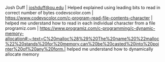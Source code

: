 Josh Duff | joshduff@ou.edu | Helped explained using leading bits to read in correct number of bytes
codevscolor.com | https://www.codevscolor.com/c-program-read-file-contents-character | helped me understand how to read in each individual character from a file
programiz.com | https://www.programiz.com/c-programming/c-dynamic-memory-allocation#:~:text=C%20malloc%28%29%20The%20name%20%22malloc%22%20stands%20for%20memory,can%20be%20casted%20into%20pointer%20of%20any%20form.| helped me understand how to dynamically allocate memory 
